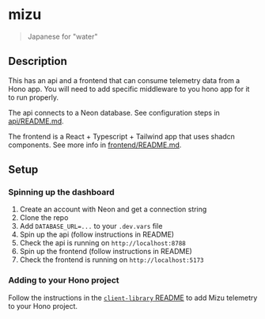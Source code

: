 # mizu

> Japanese for "water"

## Description

This has an api and a frontend that can consume telemetry data from a Hono app. You will need to add specific middleware to you hono app for it to run properly.

The api connects to a Neon database. See configuration steps in [api/README.md](./api/README.md).

The frontend is a React + Typescript + Tailwind app that uses shadcn components. See more info in [frontend/README.md](./api/README.md).

## Setup

### Spinning up the dashboard

1. Create an account with Neon and get a connection string
1. Clone the repo
1. Add `DATABASE_URL=...` to your `.dev.vars` file
1. Spin up the api (follow instructions in README)
1. Check the api is running on `http://localhost:8788`
1. Spin up the frontend (follow instructions in README)
1. Check the frontend is running on `http://localhost:5173`

### Adding to your Hono project

Follow the instructions in the [`client-library` README](./client-library/README.md) to add Mizu telemetry to your Hono project.



